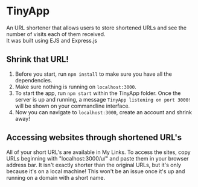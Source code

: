 # TinyApp

An URL shortener that allows users to store shortened URLs and see the number of visits each of them received.<br/>
It was built using EJS and Express.js

## Shrink that URL!

1. Before you start, run `npm install` to make sure you have all the dependencies.<br/>
2. Make sure nothing is running on `localhost:3000`.<br/>
3. To start the app, run `npm start` within the TinyApp folder. Once the server is up and running, a message `TinyApp listening on port 3000!` will be shown on your commandline interface.<br/>
4. Now you can navigate to `localhost:3000`, create an account and shrink away!<br/>

## Accessing websites through shortened URL's

All of your short URL's are available in My Links. To access the sites, copy URLs beginning with "localhost:3000/u/" and paste them in your browser address bar. It isn't exactly shorter than the original URLs, but it's only because it's on a local machine! This won't be an issue once it's up and running on a domain with a short name.
